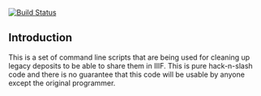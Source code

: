[![Build Status](https://travis-ci.org/uchicago-library/batch_generate.iiif.manifests.svg?branch=master)](https://travis-ci.org/uchicago-library/batch_generate.iiif.manifests) 

## Introduction

This is a set of command line scripts that are being used for cleaning up legacy deposits to be able to share them in IIIF. This is pure hack-n-slash code and there is no guarantee that this code will be usable by anyone except the original programmer.
